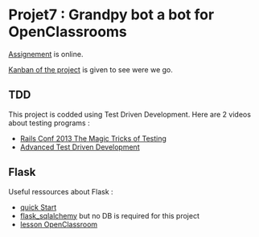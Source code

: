 # Projet7 : Grandpy bot a bot for OpenClassrooms
[Assignement](https://openclassrooms.com/fr/projects/158/assignment) is online.

[Kanban of the project](https://github.com/finevine/Projet7/projects/3) is given to see were we go.

## TDD
This project is codded using Test Driven Development. Here are 2 videos about testing programs :
- [Rails Conf 2013 The Magic Tricks of Testing](https://youtu.be/URSWYvyc42M)
- [Advanced Test Driven Development](https://vimeo.com/97516288)

## Flask
Useful ressources about Flask :
- [quick Start](https://flask.palletsprojects.com/en/1.1.x/quickstart/)
- [flask_sqlalchemy](https://flask-sqlalchemy.palletsprojects.com/en/2.x/) but no DB is required for this project
- [lesson OpenClassroom](https://openclassrooms.com/fr/courses/4425066-concevez-un-site-avec-flask)
